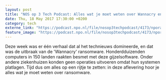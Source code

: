 ```yaml
---
layout: post
title: "NOS op 3 Tech Podcast: Alles wat je moet weten over Wannacry en andere ransomware"
date: Thu, 18 May 2017 17:30:00 +0200
category: tech
externe_link: "https://podcast.npo.nl/file/nosop3techpodcast/4173/nporadio1_nosop3techpodcast_20170518_nos-op-3-tech-podcast-alles-wat-je-moet-weten-over-wannacry-en-andere-ransomware.mp3"
feature_image: "https://podcast.npo.nl/file/nosop3techpodcast/4173/nporadio1_nosop3techpodcast_20170518_nos-op-3-tech-podcast-alles-wat-je-moet-weten-over-wannacry-en-andere-ransomware.mp3"
---
```


Deze week was er één verhaal dat al het technieuws domineerde, en dat was de uitbraak van de 'Wannacry' ransomware. Honderdduizenden computers in 150 landen raakten besmet met deze gijzelsoftware. Onder andere ziekenhuizen konden geen operaties uitvoeren omdat hun systemen platlagen. Tijd dus om alles op een rijtje te zetten: in deze aflevering hoor je alles wat je moet weten over ransomware.<img src="http://feeds.feedburner.com/~r/nosop3-tech-podcast/~4/s0QbcnTSkiY" height="1" width="1" alt=""/>
